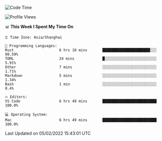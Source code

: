 <!--START_SECTION:waka-->
![Code Time](http://img.shields.io/badge/Code%20Time-969%20hrs%2018%20mins-blue)

![Profile Views](http://img.shields.io/badge/Profile%20Views-18-blue)

📊 **This Week I Spent My Time On** 

```text
⌚︎ Time Zone: Asia/Shanghai

💬 Programming Languages: 
Rust                     6 hrs 10 mins       ██████████████████████░░░   90.59% 
TOML                     24 mins             █░░░░░░░░░░░░░░░░░░░░░░░░   5.91% 
Other                    7 mins              ░░░░░░░░░░░░░░░░░░░░░░░░░   1.71% 
Markdown                 5 mins              ░░░░░░░░░░░░░░░░░░░░░░░░░   1.34% 
Bash                     1 min               ░░░░░░░░░░░░░░░░░░░░░░░░░   0.4%

🔥 Editors: 
VS Code                  6 hrs 49 mins       █████████████████████████   100.0%

💻 Operating System: 
Mac                      6 hrs 49 mins       █████████████████████████   100.0%

```


 Last Updated on 05/02/2022 15:43:01 UTC
<!--END_SECTION:waka-->
